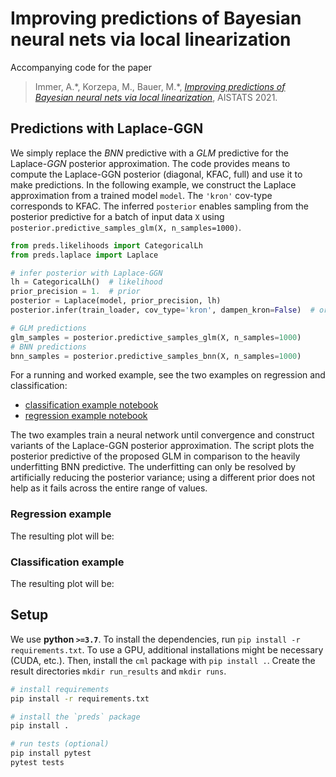# Improving predictions of Bayesian neural nets via local linearization

Accompanying code for the paper
> Immer, A.\*, Korzepa, M., Bauer, M.\*, [*Improving predictions of Bayesian neural nets via local linearization*](https://arxiv.org/abs/2008.08400), AISTATS 2021.

## Predictions with Laplace-GGN

We simply replace the _BNN_ predictive with a _GLM_ predictive for the Laplace-_GGN_ posterior approximation.
The code provides means to compute the Laplace-GGN posterior (diagonal, KFAC, full) and use it to make predictions.
In the following example, we construct the Laplace approximation from a trained model `model`.
The `'kron'` cov-type corresponds to KFAC.
The inferred `posterior` enables sampling from the posterior predictive for a batch of input data `X` using 
`posterior.predictive_samples_glm(X, n_samples=1000)`.

```python
from preds.likelihoods import CategoricalLh
from preds.laplace import Laplace

# infer posterior with Laplace-GGN
lh = CategoricalLh()  # likelihood 
prior_precision = 1.  # prior
posterior = Laplace(model, prior_precision, lh)
posterior.infer(train_loader, cov_type='kron', dampen_kron=False)  # or 'full', 'diag'

# GLM predictions
glm_samples = posterior.predictive_samples_glm(X, n_samples=1000)
# BNN predictions
bnn_samples = posterior.predictive_samples_bnn(X, n_samples=1000)
```

For a running and worked example, see the two examples on regression and classification:
- [classification example notebook](link)
- [regression example notebook](link)

The two examples train a neural network until convergence and construct variants of the Laplace-GGN posterior approximation.
The script plots the posterior predictive of the proposed GLM in comparison to the heavily underfitting BNN predictive.
The underfitting can only be resolved by artificially reducing the posterior variance; 
using a different prior does not help as it fails across the entire range of values.

### Regression example
The resulting plot will be:

### Classification example
The resulting plot will be:

## Setup

We use **python `>=3.7`**. 
To install the dependencies, run `pip install -r requirements.txt`.
To use a GPU, additional installations might be necessary (CUDA, etc.).
Then, install the `cml` package with `pip install .`.
Create the result directories `mkdir run_results` and `mkdir runs`.

```bash
# install requirements
pip install -r requirements.txt

# install the `preds` package
pip install .

# run tests (optional)
pip install pytest
pytest tests
```

